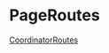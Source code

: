 # PageRoutes

[CoordinatorRoutes](PageRoutes%20cf917941863042b7b4b3eac8c2af6d8e/CoordinatorRoutes%20e1ce0034c3af455481888c34145572f6.md)